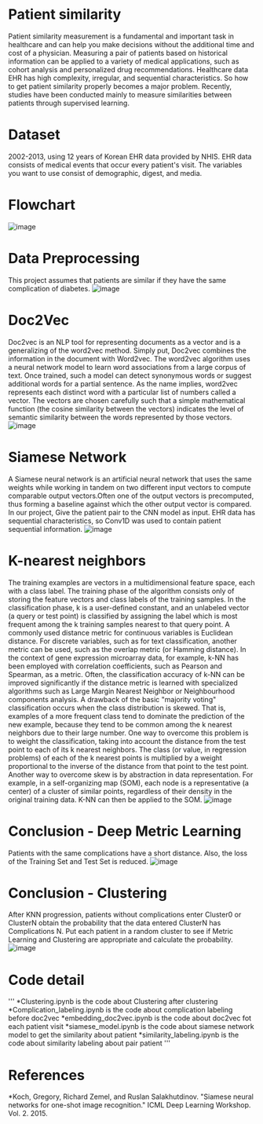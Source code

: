 # Patient similarity
Patient similarity measurement is a fundamental and important task in healthcare and can help you make decisions without the additional time and cost of a physician. Measuring a pair of patients based on historical information can be applied to a variety of medical applications, such as cohort analysis and personalized drug recommendations. Healthcare data EHR has high complexity, irregular, and sequential characteristics. So how to get patient similarity properly becomes a major problem. Recently, studies have been conducted mainly to measure similarities between patients through supervised learning.
# Dataset
2002-2013, using 12 years of Korean EHR data provided by NHIS. EHR data consists of medical events that occur every patient's visit. The variables you want to use consist of demographic, digest, and media.
# Flowchart
![image](https://user-images.githubusercontent.com/67357059/114868490-edca2980-9e30-11eb-8bc8-791c4602ad56.png)
# Data Preprocessing
This project assumes that patients are similar if they have the same complication of diabetes.
![image](https://user-images.githubusercontent.com/67357059/114868955-6f21bc00-9e31-11eb-86da-7072cace6fa9.png)
# Doc2Vec
Doc2vec is an NLP tool for representing documents as a vector and is a generalizing of the word2vec method. Simply put, Doc2vec combines the information in the document with Word2vec. The word2vec algorithm uses a neural network model to learn word associations from a large corpus of text. Once trained, such a model can detect synonymous words or suggest additional words for a partial sentence. As the name implies, word2vec represents each distinct word with a particular list of numbers called a vector. The vectors are chosen carefully such that a simple mathematical function (the cosine similarity between the vectors) indicates the level of semantic similarity between the words represented by those vectors.
![image](https://user-images.githubusercontent.com/67357059/114870016-a0e75280-9e32-11eb-86d8-918482705770.png)
# Siamese Network
A Siamese neural network is an artificial neural network that uses the same weights while working in tandem on two different input vectors to compute comparable output vectors.Often one of the output vectors is precomputed, thus forming a baseline against which the other output vector is compared. In our project, Give the patient pair to the CNN model as input. EHR data has sequential characteristics, so Conv1D was used to contain patient sequential information.
![image](https://user-images.githubusercontent.com/67357059/114870422-1fdc8b00-9e33-11eb-812f-0ea689253cdf.png)
# K-nearest neighbors
The training examples are vectors in a multidimensional feature space, each with a class label. The training phase of the algorithm consists only of storing the feature vectors and class labels of the training samples. In the classification phase, k is a user-defined constant, and an unlabeled vector (a query or test point) is classified by assigning the label which is most frequent among the k training samples nearest to that query point. A commonly used distance metric for continuous variables is Euclidean distance. For discrete variables, such as for text classification, another metric can be used, such as the overlap metric (or Hamming distance). In the context of gene expression microarray data, for example, k-NN has been employed with correlation coefficients, such as Pearson and Spearman, as a metric. Often, the classification accuracy of k-NN can be improved significantly if the distance metric is learned with specialized algorithms such as Large Margin Nearest Neighbor or Neighbourhood components analysis. A drawback of the basic "majority voting" classification occurs when the class distribution is skewed. That is, examples of a more frequent class tend to dominate the prediction of the new example, because they tend to be common among the k nearest neighbors due to their large number. One way to overcome this problem is to weight the classification, taking into account the distance from the test point to each of its k nearest neighbors. The class (or value, in regression problems) of each of the k nearest points is multiplied by a weight proportional to the inverse of the distance from that point to the test point. Another way to overcome skew is by abstraction in data representation. For example, in a self-organizing map (SOM), each node is a representative (a center) of a cluster of similar points, regardless of their density in the original training data. K-NN can then be applied to the SOM.
![image](https://user-images.githubusercontent.com/67357059/114870729-7944ba00-9e33-11eb-8ad5-040dc9cf0503.png)
# Conclusion - Deep Metric Learning
Patients with the same complications have a short distance. Also, the loss of the Training Set and Test Set is reduced.
![image](https://user-images.githubusercontent.com/67357059/114871103-e5272280-9e33-11eb-8732-f7b32569f1ed.png)
# Conclusion - Clustering
After KNN progression, patients without complications enter Cluster0 or ClusterN obtain the probability that the data entered ClusterN has Complications N. Put each patient in a random cluster to see if Metric Learning and Clustering are appropriate and calculate the probability.
![image](https://user-images.githubusercontent.com/67357059/114871349-2a4b5480-9e34-11eb-89c2-64339486ed2f.png)
# Code detail
'''
*Clustering.ipynb is the code about Clustering after clustering
*Complication_labeling.ipynb is the code about complication labeling before doc2vec
*embedding_doc2vec.ipynb is the code about doc2vec fot each patient visit
*siamese_model.ipynb is the code about siamese network model to get the similarity about patient
*similarity_labeling.ipynb is the code about similarity labeling about pair patient
'''
# References
*Koch, Gregory, Richard Zemel, and Ruslan Salakhutdinov. "Siamese neural networks for one-shot image recognition." ICML Deep Learning Workshop. Vol. 2. 2015.
